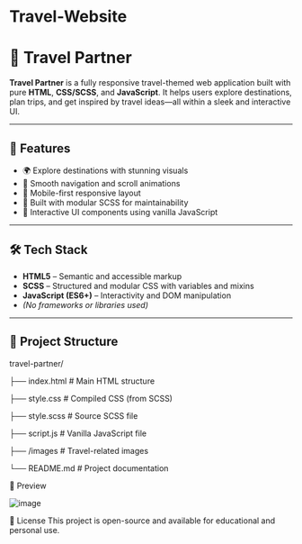 # Travel-Website


# 🧳 Travel Partner

**Travel Partner** is a fully responsive travel-themed web application built with pure **HTML**, **CSS/SCSS**, and **JavaScript**. It helps users explore destinations, plan trips, and get inspired by travel ideas—all within a sleek and interactive UI.

---

## 🌟 Features

- 🌍 Explore destinations with stunning visuals
- 🎯 Smooth navigation and scroll animations
- 📱 Mobile-first responsive layout
- 🎨 Built with modular SCSS for maintainability
- 🧭 Interactive UI components using vanilla JavaScript

---

## 🛠️ Tech Stack

- **HTML5** – Semantic and accessible markup
- **SCSS** – Structured and modular CSS with variables and mixins
- **JavaScript (ES6+)** – Interactivity and DOM manipulation
- *(No frameworks or libraries used)*

---

## 📁 Project Structure

travel-partner/

├── index.html # Main HTML structure

├── style.css # Compiled CSS (from SCSS)

├── style.scss # Source SCSS file

├── script.js # Vanilla JavaScript file

├── /images # Travel-related images

└── README.md # Project documentation

🎥 Preview

![image](https://github.com/user-attachments/assets/37bd9eb2-8a7e-4f8c-88ae-8e8dfaaffe16)


📄 License
This project is open-source and available for educational and personal use.

